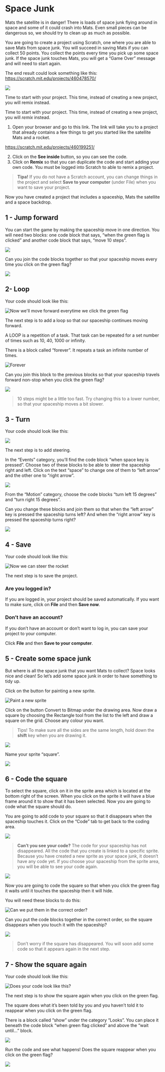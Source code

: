 # Space Junk

Mats the satellite is in danger! There is loads of space junk flying around in space and some of it could crash into Mats. Even small pieces can be dangerous so, we should try to clean up as much as possible. 

You are going to create a project using Scratch, one where you are able to save Mats from space junk. You will succeed in saving Mats if you can collect 50 points. You collect the points every time you pick up some space junk. If the space junk touches Mats, you will get a “Game Over” message and will need to start again. 

The end result could look something like this: <a href="https://scratch.mit.edu/projects/460478570/" target="_blank">https://scratch.mit.edu/projects/460478570/</a>

![](./u2_v29.gif)

Time to start with your project. This time, instead of creating a new project, you will remix instead. 

Time to start with your project. This time, instead of creating a new project, you will *remix* instead. 

1. Open your browser and go to this link. The link will take you to a project that already contains a few things to get you started like the satellite Mats and a rocket.  

<a href="https://scratch.mit.edu/projects/460199251/" target="_blank">https://scratch.mit.edu/projects/460199251/</a>

2. Click on the **See inside** button, so you can see the code. 
3. Click on **Remix** so that you can duplicate the code and start adding your own code. You must be logged into Scratch to able to remix a project. 

> **Tipa!** If you do not have a Scratch account, you can change things in the project and select **Save to your computer** (under File) when you want to save your project. 

Now you have created a project that includes a spaceship, Mats the satellite and a space backdrop. 

## 1 - Jump forward 

You can start the game by making the spaceship move in one direction. You will need two blocks: one code block that says, “when the green flag is clicked” and another code block that says, “move 10 steps”. 

![](./u2_p1.png)

Can you join the code blocks together so that your spaceship moves every time you click on the green flag? 

![](./u2_v2.gif)

## 2- Loop

Your code should look like this: 

![Now we'll move forward everytime we click the green flag](./u2_p3.png)

The next step is to add a loop so that our spaceship continues moving forward. 

A LOOP is a repetition of a task. That task can be repeated for a set number of times such as 10, 40, 1000 or infinity.  

There is a block called “forever”. It repeats a task an infinite number of times. 

![Forever](./u2_p4.png)

Can you join this block to the previous blocks so that your spaceship travels forward non-stop when you click the green flag? 

![](./u2_v5.gif)

> 10 steps might be a little too fast. Try changing this to a lower number, so that your spaceship moves a bit slower. 

## 3 - Turn 

Your code should look like this: 

![](./u2_p6.png)

The next step is to add steering. 

In the “Events” category, you’ll find the code block “when space key is pressed”. Choose two of these blocks to be able to steer the spaceship right and left. Click on the text “space” to change one of them to “left arrow” and the other one to “right arrow”. 

![](./u2_p7.png)

From the “Motion” category, choose the code blocks “turn left 15 degrees” and “turn right 15 degrees”. 

Can you change these blocks and join them so that when the “left arrow” key is pressed the spaceship turns left? And when the “right arrow” key is pressed the spaceship turns right? 

![](./u2_v8.gif)

## 4 - Save

Your code should look like this: 

![Now we can steer the rocket](./u2_p9.png)

The next step is to save the project. 

### Are you logged in? 

If you are logged in, your project should be saved automatically. If you want to make sure, click on **File** and then **Save now**. 

### Don’t have an account? 

If you don’t have an account or don’t want to log in, you can save your project to your computer. 

Click **File** and then **Save to your computer**. 

## 5 - Create some space junk

But where is all the space junk that you want Mats to collect? Space looks nice and clean! So let’s add some space junk in order to have something to tidy up. 

Click on the button for painting a new sprite. 

![Paint a new sprite](./u2_p10.png)

Click on the button Convert to Bitmap under the drawing area. Now draw a square by choosing the Rectangle tool from the list to the left and draw a square on the grid. Choose any colour you want. 

> Tips! To make sure all the sides are the same length, hold down the **shift** key when you are drawing it. 

![](./u2_p11.png)

Name your sprite “square”. 

![](./u2_p12.png)

## 6 - Code the square 

To select the square, click on it in the sprite area which is located at the bottom right of the screen. When you click on the sprite it will have a blue frame around it to show that it has been selected. Now you are going to code what the square should do. 

You are going to add code to your square so that it disappears when the spaceship touches it. Click on the “Code” tab to get back to the coding area. 

![](./u2_p13.png)

> **Can’t you see your code?** The code for your spaceship has not disappeared. All the code that you create is linked to a specific sprite. Because you have created a new sprite as your space junk, it doesn’t have any code yet. If you choose your spaceship from the sprite area, you will be able to see your code again. 

![](./u2_p14.png)

Now you are going to code the square so that when you click the green flag it waits until it touches the spaceship then it will hide. 

You will need these blocks to do this: 

![Can we put them in the correct order?](./u2_p15.png)

Can you put the code blocks together in the correct order, so the square disappears when you touch it with the spaceship? 

![](./u2_v16.gif)

> Don’t worry if the square has disappeared. You will soon add some code so that it appears again in the next step. 

## 7 - Show the square again 

Your code should look like this: 

![Does your code look like this?](./u2_p17.png)

The next step is to show the square again when you click on the green flag. 

The square does what it’s been told by you and you haven’t told it to reappear when you click on the green flag. 

There is a block called “show” under the category “Looks”. You can place it beneath the code block “when green flag clicked” and above the “wait until...” block. 

![](./u2_p18.png)

Run the code and see what happens! Does the square reappear when you click on the green flag? 

![](./u2_v19.gif)
